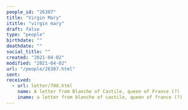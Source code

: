 ```yaml
---
people_id: "26387"
title: "Virgin Mary"
ititle: "virgin mary"
draft: false
type: "people"
birthdate: ""
deathdate: ""
social_title: ""
created: "2021-04-02"
modified: "2021-04-02"
url: "/people/26387.html"
sent:
received:
  - url: letter/708.html
    name: A letter from Blanche of Castile, queen of France (?)
    iname: a letter from blanche of castile, queen of france (?)
---
```

